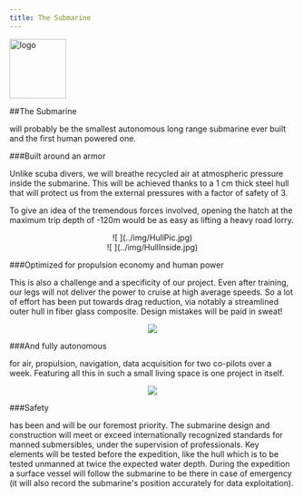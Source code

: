```yaml
---
title: The Submarine
---
```


<div class="row">
<div class="span1.5">

<img
 style="border: 0px solid ; width: 100px; height: 105px;"
 alt="logo" src="../img/LogoENL.gif">

</div>

<div class="span10.5">

##The Submarine

will probably be the smallest autonomous long range submarine ever built and the first human powered one.

</div>
</div>

###Built around an armor

Unlike scuba divers, we will breathe recycled air at atmospheric pressure inside the submarine. 
This will be achieved thanks to a 1 cm thick steel hull 
that will protect us from the external pressures with a factor of safety of 3. 

To give an idea of the tremendous forces involved, 
opening the hatch at the maximum trip depth of -120m would be as easy as lifting a heavy road lorry.


<div style="text-align: center;">
	![ ](../img/HullPic.jpg)
</div>

 
<div style="text-align: center;">
	![ ](../img/HullInside.jpg)
</div>


###Optimized for propulsion economy and human power

This is also a challenge and a specificity of our project. 
Even after training, our legs will not deliver the power to cruise at high average speeds. 
So a lot of effort has been put towards drag reduction, 
via notably a streamlined outer hull in fiber glass composite. 
Design mistakes will be paid in sweat!

<div style="text-align: center;">

![](../img/Sub.jpg)

</div>

###And fully autonomous

for air, propulsion, navigation, data acquisition for two co-pilots over a week. 
Featuring all this in such a small living space is one project in itself.

<div style="text-align: center;">

![](../img/SubInternal.jpg)

</div>

###Safety

has been and will be our foremost priority.
The submarine design and construction will meet or exceed internationally recognized standards 
for manned submersibles, under the supervision of professionals. 
Key elements will be tested before the expedition, like the hull which is to be tested unmanned at twice the expected water depth. 
During the expedition a surface vessel will follow the submarine 
to be there in case of emergency 
(it will also record the submarine\'s position accurately for data exploitation). 
